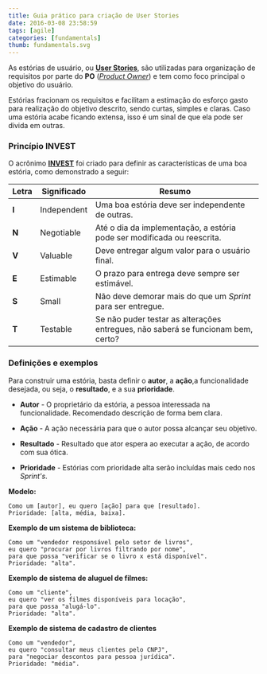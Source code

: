 ```yaml
---
title: Guia prático para criação de User Stories
date: 2016-03-08 23:58:59
tags: [agile]
categories: [fundamentals]
thumb: fundamentals.svg
---
```


As estórias de usuário, ou [**User Stories**](https://en.wikipedia.org/wiki/User_story), são utilizadas para organização de requisitos por parte do **PO** ([*Product Owner*](https://pt.wikipedia.org/wiki/Scrum)) e tem como foco principal o objetivo do usuário.

Estórias fracionam os requisitos e facilitam a estimação do esforço gasto para realização do objetivo descrito, sendo curtas, simples e claras. Caso uma estória acabe ficando extensa, isso é um sinal de que ela pode ser divida em outras.

### Princípio INVEST

O acrônimo [**INVEST**](https://en.wikipedia.org/wiki/INVEST_(mnemonic)) foi criado para definir as características de uma boa estória, como demonstrado a seguir:

| Letra | Significado | Resumo |
| --- | --- | --- |
| **I** | Independent | Uma boa estória deve ser independente de outras. |
| **N** | Negotiable | Até o dia da implementação, a estória pode ser modificada ou reescrita. |
| **V** | Valuable | Deve entregar algum valor para o usuário final. |
| **E** | Estimable | O prazo para entrega deve sempre ser estimável. |
| **S** | Small | Não deve demorar mais do que um *Sprint* para ser entregue. |
| **T** | Testable | Se não puder testar as alterações entregues, não saberá se funcionam bem, certo? |

### Definições e exemplos

Para construir uma estória, basta definir o **autor**, a **ação**,a funcionalidade desejada, ou seja, o **resultado**, e a sua **prioridade**.

- **Autor** - O proprietário da estória, a pessoa interessada na funcionalidade. Recomendado descrição de forma bem clara.

- **Ação** - A ação necessária para que o autor possa alcançar seu objetivo.

- **Resultado** - Resultado que ator espera ao executar a ação, de acordo com sua ótica.

- **Prioridade** - Estórias com prioridade alta serão incluídas mais cedo nos *Sprint's*.

**Modelo:**

    Como um [autor], eu quero [ação] para que [resultado].
    Prioridade: [alta, média, baixa].

**Exemplo de um sistema de biblioteca:**

    Como um "vendedor responsável pelo setor de livros",
    eu quero "procurar por livros filtrando por nome",
    para que possa "verificar se o livro x está disponível".
    Prioridade: "alta".

**Exemplo de sistema de aluguel de filmes:**

    Como um "cliente",
    eu quero "ver os filmes disponíveis para locação",
    para que possa "alugá-lo".
    Prioridade: "alta".

**Exemplo de sistema de cadastro de clientes**

    Como um "vendedor",
    eu quero "consultar meus clientes pelo CNPJ",
    para "negociar descontos para pessoa jurídica".
    Prioridade: "média".
